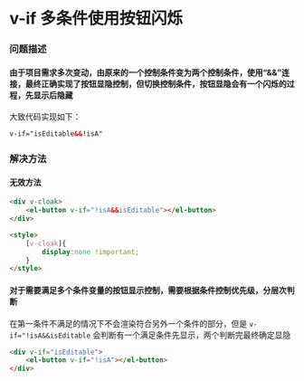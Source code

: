 # v-if 多条件使用按钮闪烁

### 问题描述

#### 由于项目需求多次变动，由原来的一个控制条件变为两个控制条件，使用“&&”连接，最终正确实现了按钮显隐控制，但切换控制条件，按钮显隐会有一个闪烁的过程，先显示后隐藏

大致代码实现如下：

```html
v-if="isEditable&&!isA"
```

### 解决方法

#### 无效方法

```html
<div v-cloak>   
    <el-button v-if="!isA&&isEditable"></el-button>
</div>

<style>
    [v-cloak]{
        display:none !important;
    }
</style>
```

#### 对于需要满足多个条件变量的按钮显示控制，需要根据条件控制优先级，分层次判断

在第一条件不满足的情况下不会渲染符合另外一个条件的部分，但是 `v-if="!isA&&isEditable` 会判断有一个满足条件先显示，两个判断完最终确定显隐

```html
<div v-if="isEditable">   
    <el-button v-if="!isA"></el-button>
</div>
```

